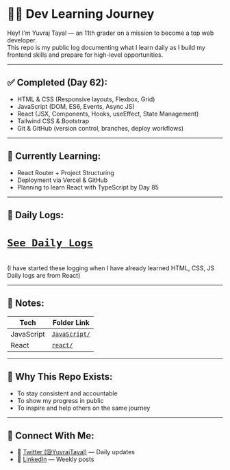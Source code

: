 # 👨‍💻 Dev Learning Journey

Hey! I'm Yuvraj Tayal — an 11th grader on a mission to become a top web developer.  
This repo is my public log documenting what I learn daily as I build my frontend skills and prepare for high-level opportunities.

---

## ✅ Completed (Day 62):
- HTML & CSS (Responsive layouts, Flexbox, Grid)
- JavaScript (DOM, ES6, Events, Async JS)
- React (JSX, Components, Hooks, useEffect, State Management)
- Tailwind CSS & Bootstrap
- Git & GitHub (version control, branches, deploy workflows)

---

## 🚀 Currently Learning:
- React Router + Project Structuring
- Deployment via Vercel & GitHub
- Planning to learn React with TypeScript by Day 85

---

## 📅 Daily Logs:
# [`See Daily Logs`](./Daily_Logs)
<br>
(I have started these logging when I have already learned HTML, CSS, JS Daily logs are from React)

---

## 📄 Notes:
| Tech        | Folder Link                      |
|-------------|----------------------------------|
| JavaScript       | [`JavaScript/`](./JavaScript)              |
| React       | [`react/`](./react)              |

---

## 🧠 Why This Repo Exists:
- To stay consistent and accountable
- To show my progress in public
- To inspire and help others on the same journey

---

## 📍 Connect With Me:
- 💬 [Twitter (@YuvrajTayal)](https://x.com/YuvrajTayal) — Daily updates
- 🔗 [LinkedIn](https://www.linkedin.com/in/yuvraj-tayal-7a3a48356/) — Weekly posts
